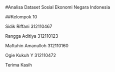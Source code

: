#Analisa Dataset Sosial Ekonomi Negara Indonesia

##Kelompok 10

Sidik Riffani           312110467 

Rangga Aditiya          312110123

Maftuhin Amanulloh      312110160

Ogie Kukuh Y            312110472

Terima Kasih
